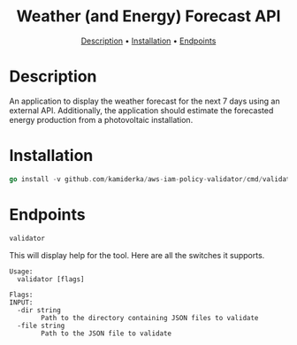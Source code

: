 <h1 align="center">
Weather (and Energy) Forecast API
</h1>

<p align="center">
  <a href="#description">Description</a> •
  <a href="#installation">Installation</a> •
  <a href="#endpoints">Endpoints</a>  
</p>

# Description 
An application to display the weather forecast for the next 7 days using an external API. Additionally, the application should estimate the forecasted energy production from a photovoltaic installation.

# Installation 
```go
go install -v github.com/kamiderka/aws-iam-policy-validator/cmd/validator@latest`
```
# Endpoints
```sh
validator
```
This will display help for the tool. Here are all the switches it supports.

```console
Usage:
  validator [flags]

Flags:
INPUT:
  -dir string
        Path to the directory containing JSON files to validate
  -file string
        Path to the JSON file to validate
```
